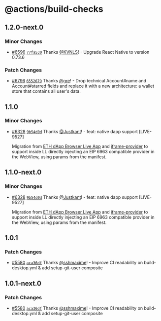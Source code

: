 # @actions/build-checks

## 1.2.0-next.0

### Minor Changes

- [#6596](https://github.com/LedgerHQ/ledger-live/pull/6596) [`77fa530`](https://github.com/LedgerHQ/ledger-live/commit/77fa530c8626df94fa7f9c0a8b3a99f2efa7cb11) Thanks [@KVNLS](https://github.com/KVNLS)! - Upgrade React Native to version 0.73.6

### Patch Changes

- [#6796](https://github.com/LedgerHQ/ledger-live/pull/6796) [`6552679`](https://github.com/LedgerHQ/ledger-live/commit/65526794bb4d1fbc7e286c0e1c0b6d021413fc8c) Thanks [@gre](https://github.com/gre)! - Drop technical Account#name and Account#starred fields and replace it with a new architecture: a wallet store that contains all user's data.

## 1.1.0

### Minor Changes

- [#6328](https://github.com/LedgerHQ/ledger-live/pull/6328) [`9b54d0d`](https://github.com/LedgerHQ/ledger-live/commit/9b54d0d55bead3a4074b9245bd8c4cb23d96c77f) Thanks [@Justkant](https://github.com/Justkant)! - feat: native dapp support [LIVE-9527]

  Migration from [ETH dApp Browser Live App](https://github.com/LedgerHQ/eth-dapp-browser) and [iframe-provider](https://github.com/LedgerHQ/iframe-provider) to support inside LL directly injecting an EIP 6963 compatible provider in the WebView, using params from the manifest.

## 1.1.0-next.0

### Minor Changes

- [#6328](https://github.com/LedgerHQ/ledger-live/pull/6328) [`9b54d0d`](https://github.com/LedgerHQ/ledger-live/commit/9b54d0d55bead3a4074b9245bd8c4cb23d96c77f) Thanks [@Justkant](https://github.com/Justkant)! - feat: native dapp support [LIVE-9527]

  Migration from [ETH dApp Browser Live App](https://github.com/LedgerHQ/eth-dapp-browser) and [iframe-provider](https://github.com/LedgerHQ/iframe-provider) to support inside LL directly injecting an EIP 6963 compatible provider in the WebView, using params from the manifest.

## 1.0.1

### Patch Changes

- [#5580](https://github.com/LedgerHQ/ledger-live/pull/5580) [`aca36df`](https://github.com/LedgerHQ/ledger-live/commit/aca36dfb2ca2baf028bd3454b45af2808b94ed9d) Thanks [@sshmaxime](https://github.com/sshmaxime)! - Improve CI readability on build-desktop.yml & add setup-git-user composite

## 1.0.1-next.0

### Patch Changes

- [#5580](https://github.com/LedgerHQ/ledger-live/pull/5580) [`aca36df`](https://github.com/LedgerHQ/ledger-live/commit/aca36dfb2ca2baf028bd3454b45af2808b94ed9d) Thanks [@sshmaxime](https://github.com/sshmaxime)! - Improve CI readability on build-desktop.yml & add setup-git-user composite

